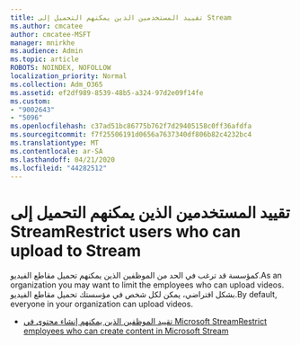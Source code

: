 ```yaml
---
title: تقييد المستخدمين الذين يمكنهم التحميل إلى Stream
ms.author: cmcatee
author: cmcatee-MSFT
manager: mnirkhe
ms.audience: Admin
ms.topic: article
ROBOTS: NOINDEX, NOFOLLOW
localization_priority: Normal
ms.collection: Adm_O365
ms.assetid: ef2df989-8539-48b5-a324-97d2e09f14fe
ms.custom:
- "9002643"
- "5096"
ms.openlocfilehash: c37ad51bc86775b762f7d29405158c0ff36afdfa
ms.sourcegitcommit: f7f25506191d0656a7637340df806b82c4232bc4
ms.translationtype: MT
ms.contentlocale: ar-SA
ms.lasthandoff: 04/21/2020
ms.locfileid: "44282512"
---
```

# <a name="restrict-users-who-can-upload-to-stream"></a><span data-ttu-id="8e026-102">تقييد المستخدمين الذين يمكنهم التحميل إلى Stream</span><span class="sxs-lookup"><span data-stu-id="8e026-102">Restrict users who can upload to Stream</span></span>

<span data-ttu-id="8e026-103">كمؤسسة قد ترغب في الحد من الموظفين الذين يمكنهم تحميل مقاطع الفيديو.</span><span class="sxs-lookup"><span data-stu-id="8e026-103">As an organization you may want to limit the employees who can upload videos.</span></span> <span data-ttu-id="8e026-104">بشكل افتراضي، يمكن لكل شخص في مؤسستك تحميل مقاطع الفيديو.</span><span class="sxs-lookup"><span data-stu-id="8e026-104">By default, everyone in your organization can upload videos.</span></span>

- [<span data-ttu-id="8e026-105">تقييد الموظفين الذين يمكنهم إنشاء محتوى في Microsoft Stream</span><span class="sxs-lookup"><span data-stu-id="8e026-105">Restrict employees who can create content in Microsoft Stream</span></span>](https://docs.microsoft.com/stream/restrict-uploaders)
